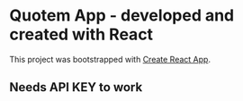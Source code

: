 # Quotem App - developed and created with React
This project was bootstrapped with [Create React App](https://github.com/facebook/create-react-app).

## Needs API KEY to work

